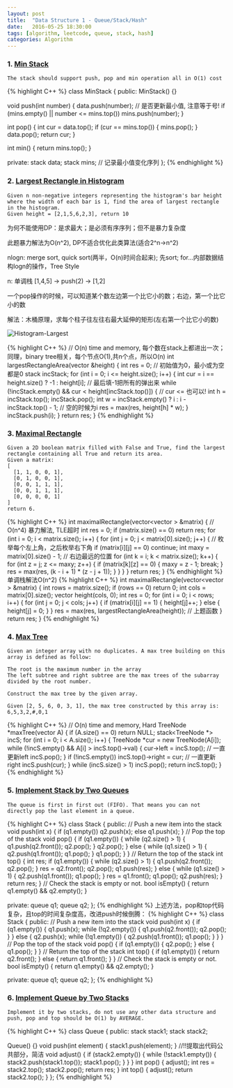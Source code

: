 ```yaml
---
layout: post
title:  "Data Structure 1 - Queue/Stack/Hash"
date:   2016-05-25 18:30:00
tags: [algorithm, leetcode, queue, stack, hash]
categories: Algorithm
---
```


### 1. [Min Stack](http://www.lintcode.com/en/problem/min-stack/)
```
The stack should support push, pop and min operation all in O(1) cost
```
{% highlight C++ %}
class MinStack {
 public:
  MinStack() {}

  void push(int number) {
    data.push(number);
    // 是否更新最小值, 注意等于号!
    if (mins.empty() || number <= mins.top()) mins.push(number);
  }

  int pop() {
    int cur = data.top();
    if (cur == mins.top()) {
      mins.pop();
    }
    data.pop();
    return cur;
  }

  int min() { return mins.top(); }

 private:
  stack<int> data;
  stack<int> mins;  // 记录最小值变化序列
};
{% endhighlight %}

### 2. [Largest Rectangle in Histogram](http://www.lintcode.com/en/problem/largest-rectangle-in-histogram/)
```
Given n non-negative integers representing the histogram's bar height where the width of each bar is 1, find the area of largest rectangle in the histogram.
Given height = [2,1,5,6,2,3], return 10
```

为何不能使用DP：是求最大；是必须有序序列；但不是暴力复杂度

此题暴力解法为O(n^2), DP不适合优化此类算法(适合2^n->n^2)

nlogn: merge sort, quick sort(两半，O(n)时间合起来); 先sort; for...内部数据结构logn的操作，Tree Style

n: 单调栈 [1,4,5] -> push(2) -> [1,2]

一个pop操作的时候，可以知道某个数左边第一个比它小的数；右边，第一个比它小的数

解法：木桶原理，求每个柱子往左往右最大延伸的矩形(左右第一个比它小的数)

![Histogram-Largest](http://7xno5y.com1.z0.glb.clouddn.com/Histogram-Largest.jpg)

{% highlight C++ %}
// O(n) time and memory, 每个数在stack上都进出一次；同理，binary tree相关，每个节点O(1),共n个点，所以O(n)
int largestRectangleArea(vector<int> &height) {
  int res = 0;  // 初始值为0，最小或为空都是0
  stack<int> incStack;
  for (int i = 0; i <= height.size(); i++) {
    int cur = i == height.size() ? -1 : height[i];  // 最后填-1把所有的弹出来
    while (!incStack.empty() && cur < height[incStack.top()]) {  // cur <= 也可以!
      int h = incStack.top();
      incStack.pop();
      int w = incStack.empty() ? i : i - incStack.top() - 1;  // 空的时候为i
      res = max(res, height[h] * w);
    }
    incStack.push(i);
  }
  return res;
}
{% endhighlight %}

### 3. [Maximal Rectangle](http://www.lintcode.com/en/problem/maximal-rectangle/)
```
Given a 2D boolean matrix filled with False and True, find the largest rectangle containing all True and return its area.
Given a matrix:
[
  [1, 1, 0, 0, 1],
  [0, 1, 0, 0, 1],
  [0, 0, 1, 1, 1],
  [0, 0, 1, 1, 1],
  [0, 0, 0, 0, 1]
]
return 6.
```
{% highlight C++ %}
int maximalRectangle(vector<vector<bool> > &matrix) {
  // O(n^4) 暴力解法, TLE超时
  int res = 0;
  if (matrix.size() == 0) return res;
  for (int i = 0; i < matrix.size(); i++) {
    for (int j = 0; j < matrix[0].size(); j++) {
      // 枚举每个左上角，之后枚举右下角
      if (matrix[i][j] == 0) continue;
      int maxy = matrix[0].size() - 1;  // 右边最远的位置
      for (int k = i; k < matrix.size(); k++) {
        for (int z = j; z <= maxy; z++) {
          if (matrix[k][z] == 0) {
            maxy = z - 1;
            break;
          }
          res = max(res, (k - i + 1) * (z - j + 1));
        }
      }
    }
  }
  return res;
}
{% endhighlight %}
单调栈解法O(n^2)
{% highlight C++ %}
int maximalRectangle(vector<vector<bool> > &matrix) {
  int rows = matrix.size();
  if (rows == 0) return 0;
  int cols = matrix[0].size();
  vector<int> height(cols, 0);
  int res = 0;
  for (int i = 0; i < rows; i++) {
    for (int j = 0; j < cols; j++) {
      if (matrix[i][j] == 1) {
        height[j]++;
      } else {
        height[j] = 0;
      }
    }
    res = max(res, largestRectangleArea(height)); // 上题函数
  }
  return res;
}
{% endhighlight %}

### 4. [Max Tree](http://www.lintcode.com/en/problem/max-tree/)
```
Given an integer array with no duplicates. A max tree building on this array is defined as follow:

The root is the maximum number in the array
The left subtree and right subtree are the max trees of the subarray divided by the root number.

Construct the max tree by the given array.

Given [2, 5, 6, 0, 3, 1], the max tree constructed by this array is:
6,5,3,2,#,0,1
```
{% highlight C++ %}
// O(n) time and memory, Hard
TreeNode *maxTree(vector<int> A) {
  if (A.size() == 0) return NULL;
  stack<TreeNode *> incS;
  for (int i = 0; i < A.size(); i++) {
    TreeNode *cur = new TreeNode(A[i]);
    while (!incS.empty() && A[i] > incS.top()->val) {
      cur->left = incS.top();  // 一直更新left
      incS.pop();
    }
    if (!incS.empty()) incS.top()->right = cur;  // 一直更新right
    incS.push(cur);
  }
  while (incS.size() > 1) incS.pop();
  return incS.top();
}
{% endhighlight %}

### 5. [Implement Stack by Two Queues](http://www.lintcode.com/en/problem/implement-stack-by-two-queues/)
```
The queue is first in first out (FIFO). That means you can not directly pop the last element in a queue.
```
{% highlight C++ %}
class Stack {
 public:
  // Push a new item into the stack
  void push(int x) {
    if (q1.empty())
      q2.push(x);
    else
      q1.push(x);
  }
  // Pop the top of the stack
  void pop() {
    if (q1.empty()) {
      while (q2.size() > 1) {
        q1.push(q2.front());
        q2.pop();
      }
      q2.pop();
    } else {
      while (q1.size() > 1) {
        q2.push(q1.front());
        q1.pop();
      }
      q1.pop();
    }
  }
  // Return the top of the stack
  int top() {
    int res;
    if (q1.empty()) {
      while (q2.size() > 1) {
        q1.push(q2.front());
        q2.pop();
      }
      res = q2.front();
      q2.pop();
      q1.push(res);
    } else {
      while (q1.size() > 1) {
        q2.push(q1.front());
        q1.pop();
      }
      res = q1.front();
      q1.pop();
      q2.push(res);
    }
    return res;
  }
  // Check the stack is empty or not.
  bool isEmpty() { return q1.empty() && q2.empty(); }

 private:
  queue<int> q1;
  queue<int> q2;
};
{% endhighlight %}
上述方法，pop和top代码复杂，且top的时间复杂度高，改进push时候倒腾：
{% highlight C++ %}
class Stack {
 public:
  // Push a new item into the stack
  void push(int x) {
    if (q1.empty()) {
      q1.push(x);
      while (!q2.empty()) {
        q1.push(q2.front());
        q2.pop();
      }
    } else {
      q2.push(x);
      while (!q1.empty()) {
        q2.push(q1.front());
        q1.pop();
      }
    }
  }
  // Pop the top of the stack
  void pop() {
    if (q1.empty()) {
      q2.pop();
    } else {
      q1.pop();
    }
  }
  // Return the top of the stack
  int top() {
    if (q1.empty()) {
      return q2.front();
    } else {
      return q1.front();
    }
  }
  // Check the stack is empty or not.
  bool isEmpty() { return q1.empty() && q2.empty(); }

 private:
  queue<int> q1;
  queue<int> q2;
};
{% endhighlight %}

### 6. [Implement Queue by Two Stacks](http://www.lintcode.com/en/problem/implement-queue-by-two-stacks/)
```
Implement it by two stacks, do not use any other data structure and push, pop and top should be O(1) by AVERAGE.
```
{% highlight C++ %}
class Queue {
 public:
  stack<int> stack1;
  stack<int> stack2;

  Queue() {}
  void push(int element) { stack1.push(element); }
  //!!提取出代码公共部分，简洁
  void adjust() {
    if (stack2.empty()) {
      while (!stack1.empty()) {
        stack2.push(stack1.top());
        stack1.pop();
      }
    }
  }
  int pop() {
    adjust();
    int res = stack2.top();
    stack2.pop();
    return res;
  }
  int top() {
    adjust();
    return stack2.top();
  }
};
{% endhighlight %}

